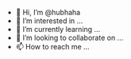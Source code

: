 - 👋 Hi, I’m @hubhaha
- 👀 I’m interested in ...
- 🌱 I’m currently learning ...
- 💞️ I’m looking to collaborate on ...
- 📫 How to reach me ...

<!---
hubhaha/hubhaha is a ✨ special ✨ repository because its `README.md` (this file) appears on your GitHub profile.
You can click the Preview link to take a look at your changes.
--->
